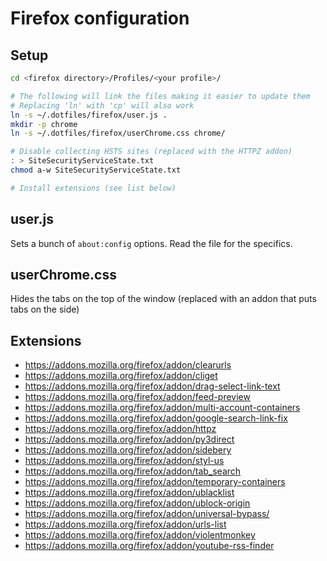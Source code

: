 Firefox configuration
=====================

Setup
-----
```bash
cd <firefox directory>/Profiles/<your profile>/

# The following will link the files making it easier to update them
# Replacing 'ln' with 'cp' will also work
ln -s ~/.dotfiles/firefox/user.js .
mkdir -p chrome
ln -s ~/.dotfiles/firefox/userChrome.css chrome/

# Disable collecting HSTS sites (replaced with the HTTPZ addon)
: > SiteSecurityServiceState.txt
chmod a-w SiteSecurityServiceState.txt

# Install extensions (see list below)
```

user.js
-------
Sets a bunch of `about:config` options. Read the file for the specifics.

userChrome.css
--------------
Hides the tabs on the top of the window (replaced with an addon that puts tabs on the side)

Extensions
----------
- https://addons.mozilla.org/firefox/addon/clearurls
- https://addons.mozilla.org/firefox/addon/cliget
- https://addons.mozilla.org/firefox/addon/drag-select-link-text
- https://addons.mozilla.org/firefox/addon/feed-preview
- https://addons.mozilla.org/firefox/addon/multi-account-containers
- https://addons.mozilla.org/firefox/addon/google-search-link-fix
- https://addons.mozilla.org/firefox/addon/httpz
- https://addons.mozilla.org/firefox/addon/py3direct
- https://addons.mozilla.org/firefox/addon/sidebery
- https://addons.mozilla.org/firefox/addon/styl-us
- https://addons.mozilla.org/firefox/addon/tab_search
- https://addons.mozilla.org/firefox/addon/temporary-containers
- https://addons.mozilla.org/firefox/addon/ublacklist
- https://addons.mozilla.org/firefox/addon/ublock-origin
- https://addons.mozilla.org/firefox/addon/universal-bypass/
- https://addons.mozilla.org/firefox/addon/urls-list
- https://addons.mozilla.org/firefox/addon/violentmonkey
- https://addons.mozilla.org/firefox/addon/youtube-rss-finder
